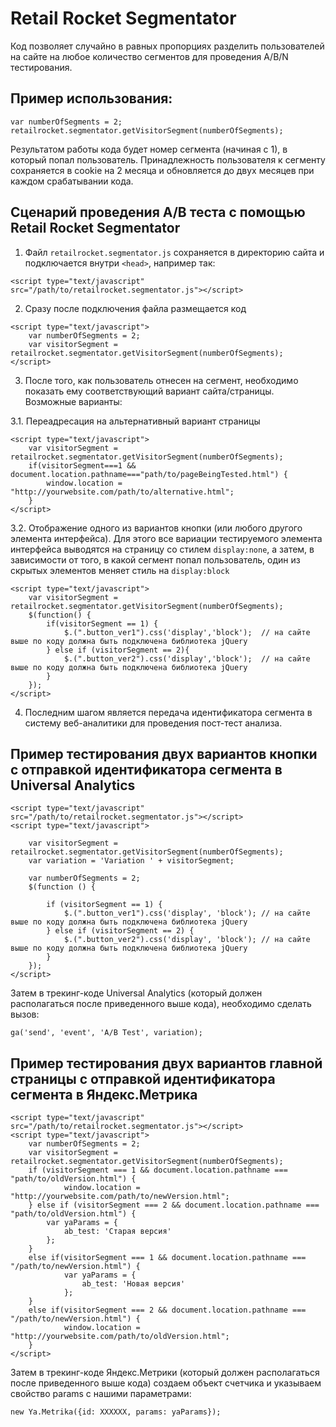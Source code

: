 # Retail Rocket Segmentator

Код позволяет случайно в равных пропорциях разделить пользователей на сайте на любое количество сегментов для проведения A/B/N тестирования.


## Пример использования:

	var numberOfSegments = 2;
	retailrocket.segmentator.getVisitorSegment(numberOfSegments);

Результатом работы кода будет номер сегмента (начиная с 1), в который попал пользователь. Принадлежность пользователя к сегменту сохраняется в cookie на 2 месяца и обновляется до двух месяцев при каждом срабатывании кода.


## Сценарий проведения A/B теста с помощью Retail Rocket Segmentator

1) Файл `retailrocket.segmentator.js` сохраняется в директорию сайта и подключается внутри `<head>`, например так: 

```
<script type="text/javascript" src="/path/to/retailrocket.segmentator.js"></script>
```

2) Сразу после подключения файла размещается код

```
<script type="text/javascript">
	var numberOfSegments = 2;
	var visitorSegment = retailrocket.segmentator.getVisitorSegment(numberOfSegments);
</script>
```

3) После того, как пользователь отнесен на сегмент, необходимо показать ему соответствующий вариант сайта/страницы.
Возможные варианты:

3.1. Переадресация на альтернативный вариант страницы
```	
<script type="text/javascript">
	var visitorSegment = retailrocket.segmentator.getVisitorSegment(numberOfSegments);
	if(visitorSegment===1 && document.location.pathname==="path/to/pageBeingTested.html") {
		window.location = "http://yourwebsite.com/path/to/alternative.html";
	}
</script>
```

3.2. Отображение одного из вариантов кнопки (или любого другого элемента интерфейса). Для этого все вариации тестируемого элемента интерфейса выводятся на страницу со стилем `display:none`, а затем, в зависимости от того, в какой сегмент попал пользователь, один из скрытых элементов меняет стиль на `display:block`

```
<script type="text/javascript">
	var visitorSegment = retailrocket.segmentator.getVisitorSegment(numberOfSegments);
	$(function() {
		if(visitorSegment == 1) {
			$.(".button_ver1").css('display','block');  // на сайте выше по коду должна быть подключена библиотека jQuery
		} else if (visitorSegment == 2){
			$.(".button_ver2").css('display','block');  // на сайте выше по коду должна быть подключена библиотека jQuery
		}
	});
</script>
````

4) Последним шагом является передача идентификатора сегмента в систему веб-аналитики для проведения пост-тест анализа. 

## Пример тестирования двух вариантов кнопки c отправкой идентификатора сегмента в Universal Analytics

```
<script type="text/javascript" src="/path/to/retailrocket.segmentator.js"></script>
<script type="text/javascript">

	var visitorSegment = retailrocket.segmentator.getVisitorSegment(numberOfSegments);
	var variation = 'Variation ' + visitorSegment;
	
	var numberOfSegments = 2;
	$(function () {
	    
	    if (visitorSegment == 1) {
	        $.(".button_ver1").css('display', 'block'); // на сайте выше по коду должна быть подключена библиотека jQuery
	    } else if (visitorSegment == 2) {
	        $.(".button_ver2").css('display', 'block'); // на сайте выше по коду должна быть подключена библиотека jQuery
	    }
	});
</script>
```

Затем в трекинг-коде Universal Analytics (который должен располагаться после приведенного выше кода), необходимо сделать вызов:

	ga('send', 'event', 'A/B Test', variation);

## Пример тестирования двух вариантов главной страницы с отправкой идентификатора сегмента в Яндекс.Метрика

```
<script type="text/javascript" src="/path/to/retailrocket.segmentator.js"></script>
<script type="text/javascript">
	var numberOfSegments = 2;
	var visitorSegment = retailrocket.segmentator.getVisitorSegment(numberOfSegments);
	if (visitorSegment === 1 && document.location.pathname === "path/to/oldVersion.html") {
    		window.location = "http://yourwebsite.com/path/to/newVersion.html";
	} else if (visitorSegment === 2 && document.location.pathname === "path/to/oldVersion.html") {
    	var yaParams = {
        	ab_test: 'Старая версия'
    	};
	}
	else if(visitorSegment === 1 && document.location.pathname === "/path/to/newVersion.html") {
    		var yaParams = {
        		ab_test: 'Новая версия'
    		};
	}
	else if(visitorSegment === 2 && document.location.pathname === "/path/to/newVersion.html") {
    		window.location = "http://yourwebsite.com/path/to/oldVersion.html";
	}	
</script>
```

Затем в трекинг-коде Яндекс.Метрики (который должен располагаться после приведенного выше кода) создаем объект счетчика и указываем свойство params c нашими параметрами:
	
	new Ya.Metrika({id: XXXXXX, params: yaParams});
